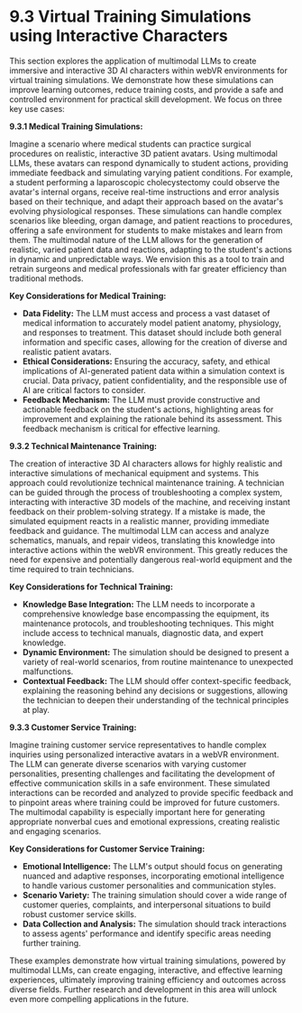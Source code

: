 # 9.3 Virtual Training Simulations using Interactive Characters

This section explores the application of multimodal LLMs to create immersive and interactive 3D AI characters within webVR environments for virtual training simulations.  We demonstrate how these simulations can improve learning outcomes, reduce training costs, and provide a safe and controlled environment for practical skill development.  We focus on three key use cases:

**9.3.1 Medical Training Simulations:**

Imagine a scenario where medical students can practice surgical procedures on realistic, interactive 3D patient avatars.  Using multimodal LLMs, these avatars can respond dynamically to student actions, providing immediate feedback and simulating varying patient conditions.  For example, a student performing a laparoscopic cholecystectomy could observe the avatar's internal organs, receive real-time instructions and error analysis based on their technique, and adapt their approach based on the avatar's evolving physiological responses.  These simulations can handle complex scenarios like bleeding, organ damage, and patient reactions to procedures, offering a safe environment for students to make mistakes and learn from them.  The multimodal nature of the LLM allows for the generation of realistic, varied patient data and reactions, adapting to the student's actions in dynamic and unpredictable ways.  We envision this as a tool to train and retrain surgeons and medical professionals with far greater efficiency than traditional methods.

**Key Considerations for Medical Training:**

* **Data Fidelity:** The LLM must access and process a vast dataset of medical information to accurately model patient anatomy, physiology, and responses to treatment.  This dataset should include both general information and specific cases, allowing for the creation of diverse and realistic patient avatars.
* **Ethical Considerations:**  Ensuring the accuracy, safety, and ethical implications of AI-generated patient data within a simulation context is crucial. Data privacy, patient confidentiality, and the responsible use of AI are critical factors to consider.
* **Feedback Mechanism:**  The LLM must provide constructive and actionable feedback on the student's actions, highlighting areas for improvement and explaining the rationale behind its assessment. This feedback mechanism is critical for effective learning.

**9.3.2 Technical Maintenance Training:**

The creation of interactive 3D AI characters allows for highly realistic and interactive simulations of mechanical equipment and systems. This approach could revolutionize technical maintenance training.  A technician can be guided through the process of troubleshooting a complex system, interacting with interactive 3D models of the machine, and receiving instant feedback on their problem-solving strategy.   If a mistake is made, the simulated equipment reacts in a realistic manner, providing immediate feedback and guidance.  The multimodal LLM can access and analyze schematics, manuals, and repair videos, translating this knowledge into interactive actions within the webVR environment.  This greatly reduces the need for expensive and potentially dangerous real-world equipment and the time required to train technicians.

**Key Considerations for Technical Training:**

* **Knowledge Base Integration:** The LLM needs to incorporate a comprehensive knowledge base encompassing the equipment, its maintenance protocols, and troubleshooting techniques.  This might include access to technical manuals, diagnostic data, and expert knowledge.
* **Dynamic Environment:** The simulation should be designed to present a variety of real-world scenarios, from routine maintenance to unexpected malfunctions.
* **Contextual Feedback:** The LLM should offer context-specific feedback, explaining the reasoning behind any decisions or suggestions, allowing the technician to deepen their understanding of the technical principles at play.


**9.3.3 Customer Service Training:**

Imagine training customer service representatives to handle complex inquiries using personalized interactive avatars in a webVR environment. The LLM can generate diverse scenarios with varying customer personalities, presenting challenges and facilitating the development of effective communication skills in a safe environment.  These simulated interactions can be recorded and analyzed to provide specific feedback and to pinpoint areas where training could be improved for future customers. The multimodal capability is especially important here for generating appropriate nonverbal cues and emotional expressions, creating realistic and engaging scenarios.

**Key Considerations for Customer Service Training:**

* **Emotional Intelligence:** The LLM's output should focus on generating nuanced and adaptive responses, incorporating emotional intelligence to handle various customer personalities and communication styles.
* **Scenario Variety:** The training simulation should cover a wide range of customer queries, complaints, and interpersonal situations to build robust customer service skills.
* **Data Collection and Analysis:**  The simulation should track interactions to assess agents' performance and identify specific areas needing further training.

These examples demonstrate how virtual training simulations, powered by multimodal LLMs, can create engaging, interactive, and effective learning experiences, ultimately improving training efficiency and outcomes across diverse fields.  Further research and development in this area will unlock even more compelling applications in the future.


<a id='chapter-9-subchapter-3'></a>